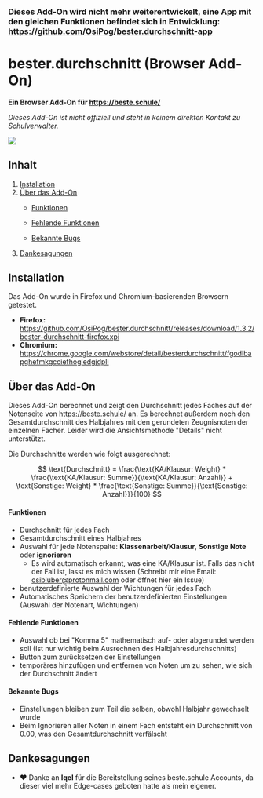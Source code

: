 ### Dieses Add-On wird nicht mehr weiterentwickelt, eine App mit den gleichen Funktionen befindet sich in Entwicklung: https://github.com/OsiPog/bester.durchschnitt-app



# bester.durchschnitt (Browser Add-On)

**Ein Browser Add-On für https://beste.schule/**

*Dieses Add-On ist nicht offiziell und steht in keinem direkten Kontakt zu Schulverwalter.*

![](https://i.imgur.com/ddw5TrS.png)

## Inhalt

1. [Installation](#Installation)
2. [Über das Add-On](#Über-das-Add-On)
   - [Funktionen](#Funktionen)
   
   - [Fehlende Funktionen](#Fehlende-Funktionen)
   
   - [Bekannte Bugs](#Bekannte-Bugs)
3. [Dankesagungen](#Dankesagungen)

## Installation

Das Add-On wurde in Firefox und Chromium-basierenden Browsern getestet.

- **Firefox:** https://github.com/OsiPog/bester.durchschnitt/releases/download/1.3.2/bester-durchschnitt-firefox.xpi
- **Chromium:** https://chrome.google.com/webstore/detail/besterdurchschnitt/fgodlbapghefmkgcciefhogiedgjdpli

## Über das Add-On

Dieses Add-On berechnet und zeigt den Durchschnitt jedes Faches auf der Notenseite von https://beste.schule/ an. Es berechnet außerdem noch den Gesamtdurchschnitt des Halbjahres mit den gerundeten Zeugnisnoten der einzelnen Fächer. Leider wird die Ansichtsmethode "Details" nicht unterstützt.

Die Durchschnitte werden wie folgt ausgerechnet:

$$
\text{Durchschnitt} = \frac{\text{KA/Klausur: Weight} * \frac{\text{KA/Klausur: Summe}}{\text{KA/Klausur: Anzahl}} + \text{Sonstige: Weight} * \frac{\text{Sonstige: Summe}}{\text{Sonstige: Anzahl}}}{100}
$$

#### Funktionen

- Durchschnitt für jedes Fach
- Gesamtdurchschnitt eines Halbjahres
- Auswahl für jede Notenspalte: **Klassenarbeit/Klausur**, **Sonstige Note** oder **ignorieren**
  - Es wird automatisch erkannt, was eine KA/Klausur ist. Falls das nicht der Fall ist, lasst es mich wissen (Schreibt mir eine Email: osibluber@protonmail.com oder öffnet hier ein Issue)
- benutzerdefinierte Auswahl der Wichtungen für jedes Fach
- Automatisches Speichern der benutzerdefinierten Einstellungen (Auswahl der Notenart, Wichtungen)



#### Fehlende Funktionen

- Auswahl ob bei "Komma 5" mathematisch auf- oder abgerundet werden soll (Ist nur wichtig beim Ausrechnen des Halbjahresdurchschnitts)
- Button zum zurücksetzen der Einstellungen
- temporäres hinzufügen und entfernen von Noten um zu sehen, wie sich der Durchschnitt ändert



#### Bekannte Bugs

- Einstellungen bleiben zum Teil die selben, obwohl Halbjahr gewechselt wurde
- Beim Ignorieren aller Noten in einem Fach entsteht ein Durchschnitt von 0.00, was den Gesamtdurchschnitt verfälscht

## Dankesagungen

- :heart: Danke an **Iqel** für die Bereitstellung seines beste.schule Accounts, da dieser viel mehr Edge-cases geboten hatte als mein eigener.

